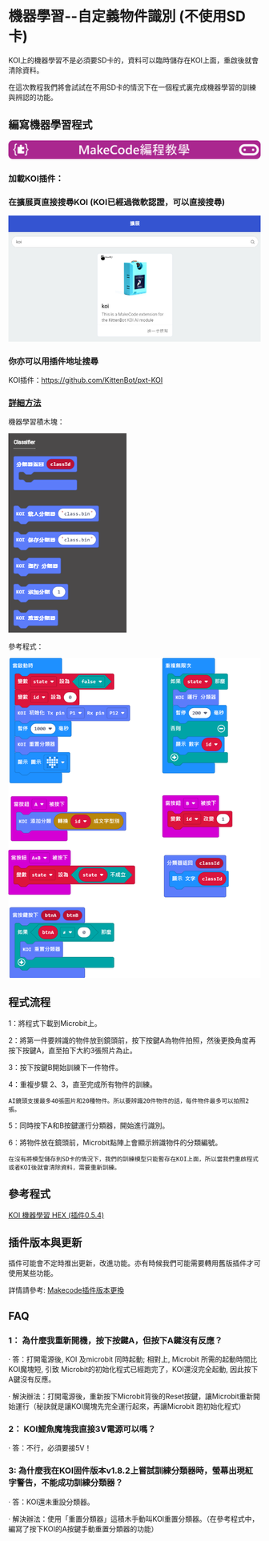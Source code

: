 # **機器學習--自定義物件識別 (不使用SD卡)**

KOI上的機器學習不是必須要SD卡的，資料可以臨時儲存在KOI上面，重啟後就會清除資料。

在這次教程我們將會試試在不用SD卡的情況下在一個程式裏完成機器學習的訓練與辨認的功能。

## 編寫機器學習程式

![](../../functional_module/PWmodules/images/mcbanner.png)

### 加載KOI插件：

### 在擴展頁直接搜尋KOI (KOI已經過微軟認證，可以直接搜尋)

![](./images/koi_search.png)

### 你亦可以用插件地址搜尋

KOI插件：https://github.com/KittenBot/pxt-KOI

### [詳細方法](../../Makecode/powerBrickMC)

機器學習積木塊：

![](KOI09/8.png)

參考程式：

![](KOI10/1.png)

## 程式流程

1：將程式下載到Microbit上。

2：將第一件要辨識的物件放到鏡頭前，按下按鍵A為物件拍照，然後更換角度再按下按鍵A，直至拍下大約3張照片為止。

3：按下按鍵B開始訓練下一件物件。

4：重複步驟 2、3，直至完成所有物件的訓練。

    AI鏡頭支援最多40張圖片和20種物件。所以要辨識20件物件的話，每件物件最多可以拍照2張。
    
5：同時按下A和B按鍵運行分類器，開始進行識別。

6：將物件放在鏡頭前，Microbit點陣上會顯示辨識物件的分類編號。

    在沒有將模型儲存到SD卡的情況下，我們的訓練模型只能暫存在KOI上面，所以當我們重啟程式或者KOI後就會清除資料，需要重新訓練。

## 參考程式

[KOI 機器學習 HEX (插件0.5.4)](https://makecode.microbit.org/_8Ag5b2gjogvq)


## 插件版本與更新

插件可能會不定時推出更新，改進功能。亦有時候我們可能需要轉用舊版插件才可使用某些功能。

詳情請參考: [Makecode插件版本更換](../../Makecode/makecode_extensionUpdate)

## FAQ
### 1： 為什麼我重新開機，按下按鍵A，但按下A鍵沒有反應？

·    答：打開電源後, KOI 及microbit 同時起動; 相對上, Microbit 所需的起動時間比KOI魔塊短, 引致 Microbit的初始化程式已經跑完了，KOI還沒完全起動, 因此按下A鍵沒有反應。

·    解決辦法：打開電源後，重新按下Microbit背後的Reset按鍵，讓Microbit重新開始運行（秘訣就是讓KOI魔塊先完全運行起來，再讓Microbit 跑初始化程式）

### 2： KOI鯉魚魔塊我直接3V電源可以嗎？

·    答：不行，必須要接5V！

### 3: 為什麼我在KOI固件版本v1.8.2上嘗試訓練分類器時，螢幕出現紅字警告，不能成功訓練分類器？

·    答：KOI還未重設分類器。

·    解決辦法：使用「重置分類器」這積木手動叫KOI重置分類器。（在參考程式中，編寫了按下KOI的A按鍵手動重置分類器的功能）

